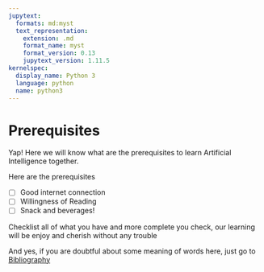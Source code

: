 ```yaml
---
jupytext:
  formats: md:myst
  text_representation:
    extension: .md
    format_name: myst
    format_version: 0.13
    jupytext_version: 1.11.5
kernelspec:
  display_name: Python 3
  language: python
  name: python3
---
```


# Prerequisites
<!--  -->

Yap! Here we will know what are the prerequisites to learn Artificial Intelligence together.

Here are the prerequisites
- [ ] Good internet connection
- [ ] Willingness of Reading
- [ ] Snack and beverages!

Checklist all of what you have and more complete you check, our learning will be enjoy and cherish without any trouble

And yes, if you are doubtful about some meaning of words here, just go to [Bibliography](/content/bibliography)
